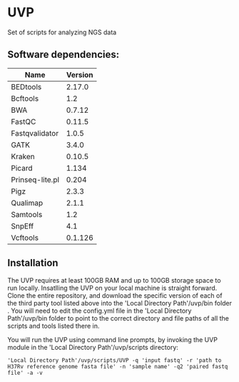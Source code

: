 # UVP

Set of scripts for analyzing NGS data

## Software dependencies:
| Name            | Version |
|-----------------|---------|
| BEDtools        | 2.17.0  |
| Bcftools        | 1.2     |
| BWA             | 0.7.12  |
| FastQC          | 0.11.5  |
| Fastqvalidator  | 1.0.5   |
| GATK            | 3.4.0   |
| Kraken          | 0.10.5  |
| Picard          | 1.134   |
| Prinseq-lite.pl | 0.204   |
| Pigz            | 2.3.3   |
| Qualimap        | 2.1.1   |
| Samtools        | 1.2     |
| SnpEff          | 4.1     |
| Vcftools        | 0.1.126 |

## Installation

The UVP requires at least 100GB RAM and up to 100GB storage space to run locally. Insatlling the UVP on your local machine is straight forward. Clone the entire repository, and download the specific version of each of the third party tool listed above into the 'Local Directory Path'/uvp/bin folder . You will need to edit the config.yml file in the 'Local Directory Path'/uvp/bin folder to point to the correct directory and file paths of all the scripts and tools listed there in.

You will run the UVP using command line prompts, by invoking the UVP module in the 'Local Directory Path'/uvp/scripts directory:

`'Local Directory Path'/uvp/scripts/UVP -q 'input fastq' -r 'path to H37Rv reference genome fasta file' -n 'sample name' -q2 'paired fastq file' -a -v `




